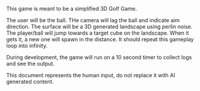 This game is meant to be a simplified 3D Golf Game.

The user will be the ball. THe camera will lag the ball and indicate aim direction. The surface will be a 3D generated landscape using perlin noise. The player/ball will jump towards a target cube on the landscape. When it gets it, a new one will spawn in the distance. It should repeat this gameplay loop into infinity.

During development, the game will run on a 10 second timer to collect logs and see the output.

This document represents the human input, do not replace it with AI generated content.
